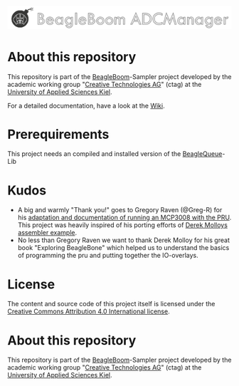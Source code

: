 # ![alt text](docs/adcmanager_logo.png "BeagleBoom ADCManager")
# About this repository
This repository is part of the [BeagleBoom](https://github.com/beagleboom)-Sampler project developed by the academic working group "[Creative Technologies AG](http://www.creative-technologies.de/)" (ctag) at the [University of Applied Sciences Kiel](https://www.fh-kiel.de/).

For a detailed documentation, have a look at the [Wiki](https://github.com/BeagleBoom/ADCManager/wiki).


# Prerequirements
This project needs an compiled and installed version of the [BeagleQueue](https://github.com/BeagleBoom/BeagleQueue)-Lib


# Kudos
- A big and warmly "Thank you!" goes to Gregory Raven (@Greg-R) for his [adaptation and documentation of running an MCP3008 with the PRU](https://github.com/Greg-R/pruadc1). This project was heavily inspired of his porting efforts of [Derek Molloys assembler example](http://exploringbeaglebone.com/chapter13/).
- No less than Gregory Raven we want to thank Derek Molloy for his great book "Exploring BeagleBone" which helped us to understand the basics of programming the pru and putting together the IO-overlays.

# License
The content and source code of this project itself is licensed under the [Creative Commons Attribution 4.0 International license](https://creativecommons.org/licenses/by/4.0/).

# About this repository
This repository is part of the [BeagleBoom](https://github.com/beagleboom)-Sampler project developed by the academic working group "[Creative Technologies AG](http://www.creative-technologies.de/)" (ctag) at the [University of Applied Sciences Kiel](https://www.fh-kiel.de/).

